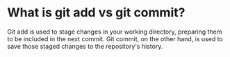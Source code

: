 # What is git add vs git commit?
Git add is used to stage changes in your working directory, preparing them to be included in the next commit. Git commit, on the other hand, is used to save those staged changes to the repository's history.